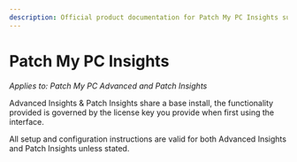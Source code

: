 ```yaml
---
description: Official product documentation for Patch My PC Insights suite.
---
```


# Patch My PC Insights

_Applies to: Patch My PC Advanced and Patch Insights_

Advanced Insights & Patch Insights share a base install, the functionality provided is governed by the license key you provide when first using the interface.

All setup and configuration instructions are valid for both Advanced Insights and Patch Insights unless stated.